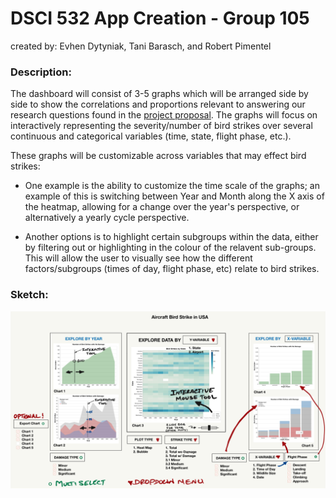 # DSCI 532 App Creation - Group 105

created by: Evhen Dytyniak, Tani Barasch, and Robert Pimentel  
  
### Description:  
  
The dashboard will consist of 3-5 graphs which will be arranged side by side to show the correlations and proportions relevant to answering our research questions found in the [project proposal](https://github.com/UBC-MDS/Group_105/blob/master/project_proposal.md). The graphs will focus on interactively representing the severity/number of bird strikes over several continuous and categorical variables (time, state, flight phase, etc.).

These graphs will be customizable across variables that may effect bird strikes:  

- One example is the ability to customize the time scale of the graphs; an example of this is switching between Year and Month along the X axis of the heatmap, allowing for a change over the year's perspective, or alternatively a yearly cycle perspective.  

- Another options is to highlight certain subgroups within the data, either by filtering out or highlighting in the colour of the relavent sub-groups. This will allow the user to visually see how the different factors/subgroups (times of day, flight phase, etc) relate to bird strikes.  
  
### Sketch:  


![Sketch](https://github.com/TBarasch/Group_105/blob/master/App_Sketch_1_D1.png?raw=true)
